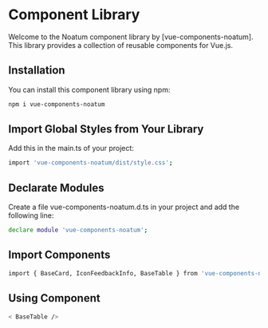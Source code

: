 # Component Library

Welcome to the Noatum component library by [vue-components-noatum]. This library provides a collection of reusable components for Vue.js.

## Installation

You can install this component library using npm:

```bash
npm i vue-components-noatum
```

## Import Global Styles from Your Library

Add this in the main.ts of your project:
```bash
import 'vue-components-noatum/dist/style.css';
```

## Declarate Modules

Create a file vue-components-noatum.d.ts in your project and add the following line:
```bash
declare module 'vue-components-noatum';
```

## Import Components

```bash
import { BaseCard, IconFeedbackInfo, BaseTable } from 'vue-components-noatum'
```

## Using Component

```bash
< BaseTable />
```